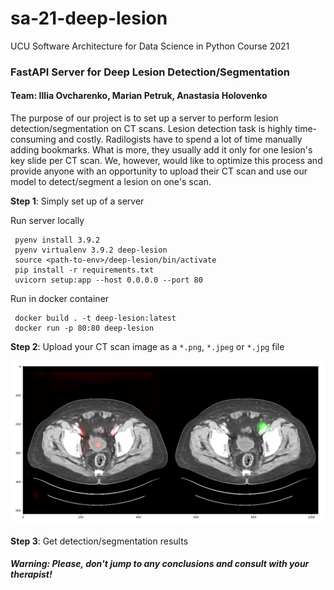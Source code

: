 # sa-21-deep-lesion
UCU Software Architecture for Data Science in Python Course 2021

### FastAPI Server for Deep Lesion Detection/Segmentation

#### Team: Illia Ovcharenko, Marian Petruk, Anastasia Holovenko

The purpose of our project is to set up a server to perform lesion detection/segmentation on CT scans.
Lesion detection task is highly time-consuming and costly. Radilogists have to spend a lot of time
manually adding bookmarks. What is more, they usually add it only for one lesion's key slide per CT scan.
We, however, would like to optimize this process and provide anyone with an opportunity to upload their CT scan
and use our model to detect/segment a lesion on one's scan.

**Step 1**: Simply set up of a server </b>

Run server locally
```
 pyenv install 3.9.2 
 pyenv virtualenv 3.9.2 deep-lesion
 source <path-to-env>/deep-lesion/bin/activate
 pip install -r requirements.txt
 uvicorn setup:app --host 0.0.0.0 --port 80
```

Run in docker container
```
 docker build . -t deep-lesion:latest
 docker run -p 80:80 deep-lesion
```

**Step 2**: Upload your CT scan image as a `*.png`, `*.jpeg` or `*.jpg` file

![output](images/segmentation-example.png)

**Step 3**: Get detection/segmentation results

##### Warning: Please, don't jump to any conclusions and consult with your therapist! 
